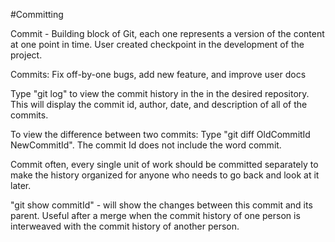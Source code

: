 #Committing

Commit - Building block of Git, each one represents a version of the content at one point in time. User created checkpoint in the development of the project.

Commits: Fix off-by-one bugs, add new feature, and improve user docs

Type "git log" to view the commit history in the in the desired repository. This will display the commit id, author, date, and description of all of the commits.

To view the difference between two commits: Type "git diff OldCommitId NewCommitId". The commit Id does not include the word commit.

Commit often, every single unit of work should be committed separately to make the history organized for anyone who needs to go back and look at it later.

"git show commitId" - will show the changes between this commit and its parent. Useful after a merge when the commit history of one person is interweaved with the commit history of another person.
